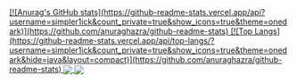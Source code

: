 <a href="https://github.com/anuraghazra/github-readme-stats">
  [![Anurag's GitHub stats](https://github-readme-stats.vercel.app/api?username=simpler1ick&count_private=true&show_icons=true&theme=onedark)](https://github.com/anuraghazra/github-readme-stats)
</a>
<a href="https://github.com/anuraghazra/convoychat">
  [![Top Langs](https://github-readme-stats.vercel.app/api/top-langs/?username=simpler1ick&count_private=true&show_icons=true&theme=onedark&hide=java&layout=compact)](https://github.com/anuraghazra/github-readme-stats)
</a>

<a href="https://github.com/anuraghazra/github-readme-stats">
  <img align="center" src="[https://github-readme-stats.vercel.app/api/pin/?username=anuraghazra&repo=github-readme-stats](https://github-readme-stats.vercel.app/api?username=simpler1ick&count_private=true&show_icons=true&theme=onedark)](https://github.com/anuraghazra/github-readme-stats)" />
</a>
<a href="https://github.com/anuraghazra/convoychat">
  <img align="center" src="[https://github-readme-stats.vercel.app/api/pin/?username=anuraghazra&repo=convoychat](https://github-readme-stats.vercel.app/api/top-langs/?username=simpler1ick&count_private=true&show_icons=true&theme=onedark&hide=java&layout=compact)](https://github.com/anuraghazra/github-readme-stats)" />
</a>

